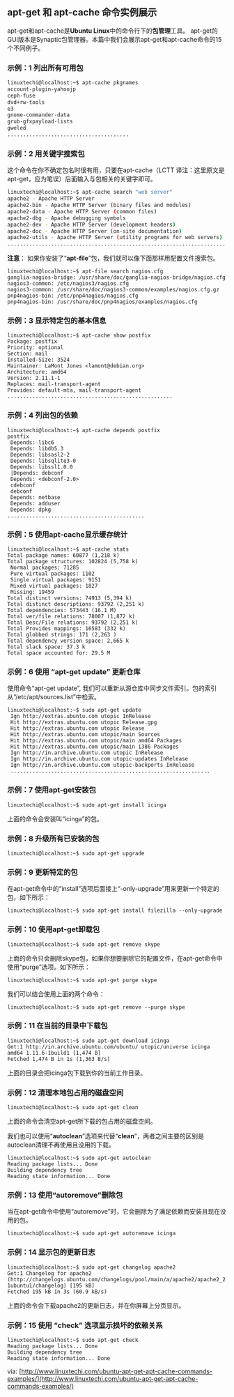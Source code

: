 ## apt-get 和 apt-cache 命令实例展示

apt-get和apt-cache是**Ubuntu Linux**中的命令行下的**包管理**工具。 apt-get的GUI版本是Synaptic包管理器。本篇中我们会展示apt-get和apt-cache命令的15个不同例子。

### 示例：1 列出所有可用包

```sh
linuxtechi@localhost:~$ apt-cache pkgnames
account-plugin-yahoojp
ceph-fuse
dvd+rw-tools
e3
gnome-commander-data
grub-gfxpayload-lists
gweled
.......................................
```

### 示例：2 用关键字搜索包

这个命令在你不确定包名时很有用，只要在apt-cache（LCTT 译注：这里原文是apt-get，应为笔误）后面输入与包相关的关键字即可。

```sh
linuxtechi@localhost:~$ apt-cache search "web server"
apache2 - Apache HTTP Server
apache2-bin - Apache HTTP Server (binary files and modules)
apache2-data - Apache HTTP Server (common files)
apache2-dbg - Apache debugging symbols
apache2-dev - Apache HTTP Server (development headers)
apache2-doc - Apache HTTP Server (on-site documentation)
apache2-utils - Apache HTTP Server (utility programs for web servers)
......................................................................
```

**注意**： 如果你安装了“**apt-file**”包，我们就可以像下面那样用配置文件搜索包。

```
linuxtechi@localhost:~$ apt-file search nagios.cfg
ganglia-nagios-bridge: /usr/share/doc/ganglia-nagios-bridge/nagios.cfg
nagios3-common: /etc/nagios3/nagios.cfg
nagios3-common: /usr/share/doc/nagios3-common/examples/nagios.cfg.gz
pnp4nagios-bin: /etc/pnp4nagios/nagios.cfg
pnp4nagios-bin: /usr/share/doc/pnp4nagios/examples/nagios.cfg
```

### 示例：3 显示特定包的基本信息

```
linuxtechi@localhost:~$ apt-cache show postfix
Package: postfix
Priority: optional
Section: mail
Installed-Size: 3524
Maintainer: LaMont Jones <lamont@debian.org>
Architecture: amd64
Version: 2.11.1-1
Replaces: mail-transport-agent
Provides: default-mta, mail-transport-agent
.....................................................
```

### 示例：4 列出包的依赖

```
linuxtechi@localhost:~$ apt-cache depends postfix
postfix
 Depends: libc6
 Depends: libdb5.3
 Depends: libsasl2-2
 Depends: libsqlite3-0
 Depends: libssl1.0.0
 |Depends: debconf
 Depends: <debconf-2.0>
 cdebconf
 debconf
 Depends: netbase
 Depends: adduser
 Depends: dpkg
............................................
```

### 示例：5 使用apt-cache显示缓存统计

```
linuxtechi@localhost:~$ apt-cache stats 
Total package names: 60877 (1,218 k)
Total package structures: 102824 (5,758 k)
 Normal packages: 71285
 Pure virtual packages: 1102
 Single virtual packages: 9151
 Mixed virtual packages: 1827
 Missing: 19459
Total distinct versions: 74913 (5,394 k)
Total distinct descriptions: 93792 (2,251 k)
Total dependencies: 573443 (16.1 M)
Total ver/file relations: 78007 (1,872 k)
Total Desc/File relations: 93792 (2,251 k)
Total Provides mappings: 16583 (332 k)
Total globbed strings: 171 (2,263 )
Total dependency version space: 2,665 k
Total slack space: 37.3 k
Total space accounted for: 29.5 M
```

### 示例：6 使用 “apt-get update” 更新仓库

使用命令“apt-get update”, 我们可以重新从源仓库中同步文件索引。包的索引从“/etc/apt/sources.list”中检索。

```
linuxtechi@localhost:~$ sudo apt-get update
 Ign http://extras.ubuntu.com utopic InRelease
 Hit http://extras.ubuntu.com utopic Release.gpg
 Hit http://extras.ubuntu.com utopic Release
 Hit http://extras.ubuntu.com utopic/main Sources
 Hit http://extras.ubuntu.com utopic/main amd64 Packages
 Hit http://extras.ubuntu.com utopic/main i386 Packages
 Ign http://in.archive.ubuntu.com utopic InRelease
 Ign http://in.archive.ubuntu.com utopic-updates InRelease
 Ign http://in.archive.ubuntu.com utopic-backports InRelease
 ................................................................
```

### 示例：7 使用apt-get安装包

```
linuxtechi@localhost:~$ sudo apt-get install icinga
```

上面的命令会安装叫“icinga”的包。

### 示例：8 升级所有已安装的包

```
linuxtechi@localhost:~$ sudo apt-get upgrade
```

### 示例：9 更新特定的包

在apt-get命令中的“install”选项后面接上“-only-upgrade”用来更新一个特定的包，如下所示：

```
linuxtechi@localhost:~$ sudo apt-get install filezilla --only-upgrade
```

### 示例：10 使用apt-get卸载包

```
linuxtechi@localhost:~$ sudo apt-get remove skype
```

上面的命令只会删除skype包，如果你想要删除它的配置文件，在apt-get命令中使用“purge”选项。如下所示：

```
linuxtechi@localhost:~$ sudo apt-get purge skype
```

我们可以结合使用上面的两个命令：

```
linuxtechi@localhost:~$ sudo apt-get remove --purge skype
```

### 示例：11 在当前的目录中下载包

```
linuxtechi@localhost:~$ sudo apt-get download icinga
Get:1 http://in.archive.ubuntu.com/ubuntu/ utopic/universe icinga amd64 1.11.6-1build1 [1,474 B]
Fetched 1,474 B in 1s (1,363 B/s)
```

上面的目录会把icinga包下载到你的当前工作目录。

### 示例：12 清理本地包占用的磁盘空间

```
linuxtechi@localhost:~$ sudo apt-get clean
```

上面的命令会清空apt-get所下载的包占用的磁盘空间。

我们也可以使用“**autoclean**”选项来代替“**clean**”，两者之间主要的区别是autoclean清理不再使用且没用的下载。

```
linuxtechi@localhost:~$ sudo apt-get autoclean
Reading package lists... Done
Building dependency tree
Reading state information... Done
```

### 示例：13 使用“autoremove”删除包

当在apt-get命令中使用“autoremove”时，它会删除为了满足依赖而安装且现在没用的包。

```
linuxtechi@localhost:~$ sudo apt-get autoremove icinga
```

### 示例：14 显示包的更新日志

```
linuxtechi@localhost:~$ sudo apt-get changelog apache2
Get:1 Changelog for apache2 (http://changelogs.ubuntu.com/changelogs/pool/main/a/apache2/apache2_2.4.10-1ubuntu1/changelog) [195 kB]
Fetched 195 kB in 3s (60.9 kB/s)
```

上面的命令会下载apache2的更新日志，并在你屏幕上分页显示。

### 示例：15 使用 “check” 选项显示损坏的依赖关系

```
linuxtechi@localhost:~$ sudo apt-get check
Reading package lists... Done
Building dependency tree
Reading state information... Done
```

via: [http://www.linuxtechi.com/ubuntu-apt-get-apt-cache-commands-examples/](http://www.linuxtechi.com/ubuntu-apt-get-apt-cache-commands-examples/)